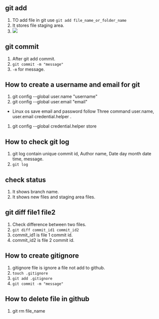 ## git add  
1. TO add file in git use `git add file_name_or_folder_name`  
1. It stores file staging area.  
1. ![](https://res.cloudinary.com/practicaldev/image/fetch/s--Si7ksd-d--/c_limit%2Cf_auto%2Cfl_progressive%2Cq_auto%2Cw_880/https://cdn-images-1.medium.com/max/800/1%2AdiRLm1S5hkVoh5qeArND0Q.png)   

## git commit   
1. After git add commit.  
1. `git commit -m "message"`  
1. `-m` for message.   

## How to create a username and email for git  
1. git config --global user.name "username"  
1. git config --global user.email "email"   
* Linux os save email and password follow  Three command user.name, user.email  credential.helper .    
1. git config --global credential.helper store   

## How to check git log  
1. git log contain unique commit id, Author name, Date day month date time, message.  
1. `git log`   

## check status  
1. It shows branch name.  
1. It shows new files and staging area files.   

## git diff file1 file2  
1. Check difference between two files.   
1. `git diff commit_id1 commit_id2`  
1. commit_id1 is file 1 commit id.  
1. commit_id2 is file 2 commit id.   

## How to create gitignore   
1. gitignore file is ignore a file not add to github.   
1. `touch .gitignore`   
1. `git add .gitignore`  
1. `git commit -m "message"`   

## How to delete file in github 
1. git rm file_name 